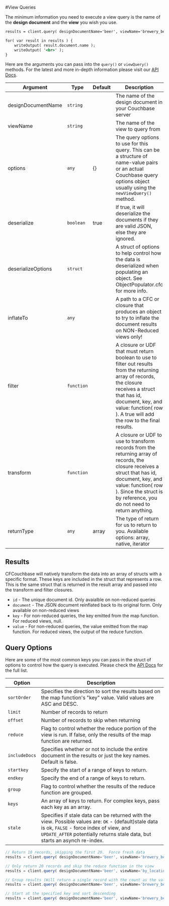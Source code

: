#View Queries

The minimum information you need to execute a view query is the name of the **design document** and the **view** you wish you use.

```coldfusion
results = client.query( designDocumentName='beer', viewName='brewery_beers' );

for( var result in results ) {
	writeOutput( result.document.name );
	writeOutput( '<br>' );
}
```

Here are the arguments you can pass into the `query()` or `viewQuery()` methods.  For the latest and more in-depth information please visit our [API Docs](http://apidocs.ortussolutions.com/cfcouchbase/2.0.0).

| Argument | Type | Default | Description |
| -- | -- | -- | -- |
| designDocumentName | `string`   |       | The name of the design document in your Couchbase server |
| viewName           | `string`   |       | The name of the view to query from |
| options            | `any`      | {}    | The query options to use for this query. This can be a structure of name-value pairs or an actual Couchbase query options object usually using the `newViewQuery()` method. |
| deserialize        | `boolean`  | true  | If true, it will deserialize the documents if they are valid JSON, else they are ignored. |
| deserializeOptions | `struct`   |       | A struct of options to help control how the data is deserialized when populating an object. See ObjectPopulator.cfc for more info. |
| inflateTo          | `any`      |       | A path to a CFC or closure that produces an object to try to inflate the document results on NON-Reduced views only! |
| filter             | `function` |       | A closure or UDF that must return boolean to use to filter out results from the returning array of records, the closure receives a struct that has id, document, key, and value: function( row ). A true will add the row to the final results. |
| transform          | `function` |       | A closure or UDF to use to transform records from the returning array of records, the closure receives a struct that has id, document, key, and value: function( row ). Since the struct is by reference, you do not need to return anything. |
| returnType         | `any`      | array | The type of return for us to return to you. Available options: array, native, iterator  |

## Results

CFCouchbase will natively transform the data into an array of structs with a specific format. These keys are included in the struct that represents a row. This is the same struct that is returned in the result array and passed into the transform and filter closures.

* `id` - The unique document id. Only avaialble on non-reduced queries
* `document` - The JSON document reinflated back to its original form. Only available on non-reduced views
* `key` - For non-reduced queries, the key emitted from the map function. For reduced views, null.
* `value` - For non-reduced queries, the value emitted from the map function. For reduced views, the output of the reduce function.

## Query Options

Here are some of the most common keys you can pass in the struct of options to control how the query is executed. Please check the [API Docs](http://apidocs.ortussolutions.com/cfcouchbase/2.0.0) for the full list.


| Option | Description |
| -- | -- |
| `sortOrder` 	|	Specifies the direction to sort the results based on the map function's "key" value. Valid values are ASC and DESC.
| `limit` 		|	Number of records to return
| `offset` 		|	Number of records to skip when returning
| `reduce` 		|	Flag to control whether the reduce portion of the view is run. If false, only the results of the map function are returned.
| `includeDocs` |	Specifies whether or not to include the entire document in the results or just the key names. Default is false.
| `startkey` 	|	Specify the start of a range of keys to return.
| `endkey` 		|	Specify the end of a range of keys to return.
| `group` 		|	Flag to control whether the results of the reduce function are grouped.
| `keys` 		|	An array of keys to return. For complex keys, pass each key as an array.
| `stale` 		|	Specifies if stale data can be returned with the view. Possible values are: `OK` - (default)stale data is ok, `FALSE` - force index of view, and `UPDATE_AFTER` potentially returns stale data, but starts an asynch re-index. |

```js
// Return 10 records, skipping the first 20.  Force fresh data
results = client.query( designDocumentName='beer', viewName='brewery_beers', options={ limit = 10, offset = 20, stale = 'FALSE' } );

// Only return 20 records and skip the reduce function in the view
results = client.query( designDocumentName='beer', viewName='by_location', options={ limit = 20, reduce = false } );

// Group results (Will return a single record with the count as the value)
results = client.query( designDocumentName='beer', viewName='brewery_beers', options={ group = true } );

// Start at the specified key and sort descending 
results = client.query( designDocumentName='beer', viewName='brewery_beers', options={ sortOrder = 'DESC', startKey = ["aldaris","aldaris-zelta"] } );
```
